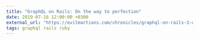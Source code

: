 ```yaml
---
title: "GraphQL on Rails: On the way to perfection"
date: 2019-07-16 12:00:00 +0300
external_url: "https://evilmartians.com/chronicles/graphql-on-rails-3-on-the-way-to-perfection"
tags: graphql rails ruby
---
```

